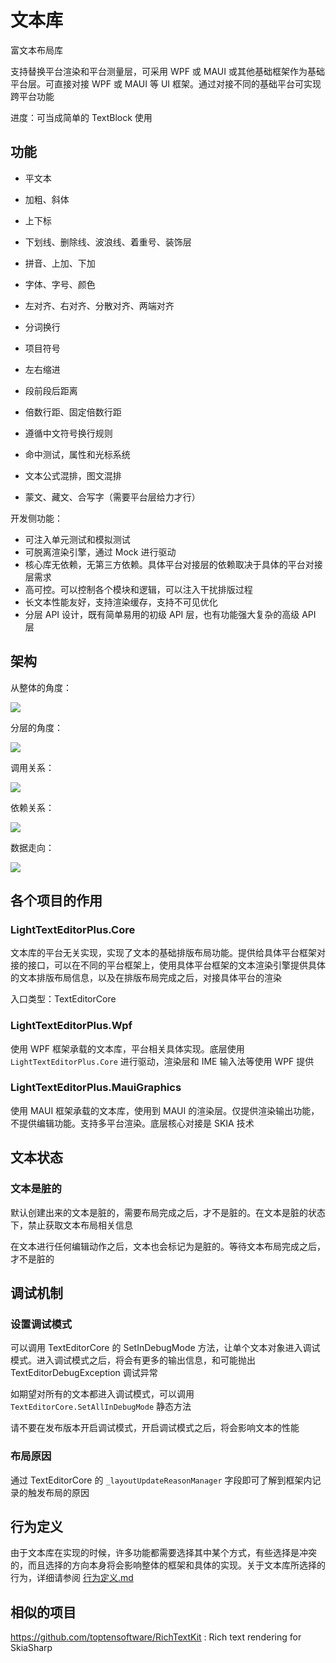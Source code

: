 ﻿# 文本库

富文本布局库

支持替换平台渲染和平台测量层，可采用 WPF 或 MAUI 或其他基础框架作为基础平台层。可直接对接 WPF 或 MAUI 等 UI 框架。通过对接不同的基础平台可实现跨平台功能

进度：可当成简单的 TextBlock 使用

## 功能

- 平文本
- 加粗、斜体
- 上下标
- 下划线、删除线、波浪线、着重号、装饰层
- 拼音、上加、下加
- 字体、字号、颜色
- 左对齐、右对齐、分散对齐、两端对齐
- 分词换行
- 项目符号
- 左右缩进
- 段前段后距离
- 倍数行距、固定倍数行距
- 遵循中文符号换行规则
- 命中测试，属性和光标系统
- 文本公式混排，图文混排

- 蒙文、藏文、合写字（需要平台层给力才行）

开发侧功能：

- 可注入单元测试和模拟测试
- 可脱离渲染引擎，通过 Mock 进行驱动
- 核心库无依赖，无第三方依赖。具体平台对接层的依赖取决于具体的平台对接层需求
- 高可控。可以控制各个模块和逻辑，可以注入干扰排版过程
- 长文本性能友好，支持渲染缓存，支持不可见优化
- 分层 API 设计，既有简单易用的初级 API 层，也有功能强大复杂的高级 API 层

## 架构

从整体的角度：

![](http://image.acmx.xyz/lindexi%2F202211916957655.jpg)

分层的角度：

![](http://image.acmx.xyz/lindexi%2F20221191610494994.jpg)

调用关系：

![](http://image.acmx.xyz/lindexi%2F20221191611114337.jpg)

依赖关系：

![](http://image.acmx.xyz/lindexi%2F20221191611321914.jpg)

数据走向：

![](http://image.acmx.xyz/lindexi%2F20221192012258129.jpg)

## 各个项目的作用

### LightTextEditorPlus.Core

文本库的平台无关实现，实现了文本的基础排版布局功能。提供给具体平台框架对接的接口，可以在不同的平台框架上，使用具体平台框架的文本渲染引擎提供具体的文本排版布局信息，以及在排版布局完成之后，对接具体平台的渲染

入口类型：TextEditorCore

### LightTextEditorPlus.Wpf

使用 WPF 框架承载的文本库，平台相关具体实现。底层使用 `LightTextEditorPlus.Core` 进行驱动，渲染层和 IME 输入法等使用 WPF 提供

### LightTextEditorPlus.MauiGraphics

使用 MAUI 框架承载的文本库，使用到 MAUI 的渲染层。仅提供渲染输出功能，不提供编辑功能。支持多平台渲染。底层核心对接是 SKIA 技术

## 文本状态

### 文本是脏的

默认创建出来的文本是脏的，需要布局完成之后，才不是脏的。在文本是脏的状态下，禁止获取文本布局相关信息

在文本进行任何编辑动作之后，文本也会标记为是脏的。等待文本布局完成之后，才不是脏的

## 调试机制

### 设置调试模式

可以调用 TextEditorCore 的 SetInDebugMode 方法，让单个文本对象进入调试模式。进入调试模式之后，将会有更多的输出信息，和可能抛出 TextEditorDebugException 调试异常

如期望对所有的文本都进入调试模式，可以调用 `TextEditorCore.SetAllInDebugMode` 静态方法

请不要在发布版本开启调试模式，开启调试模式之后，将会影响文本的性能

### 布局原因

通过 TextEditorCore 的 `_layoutUpdateReasonManager` 字段即可了解到框架内记录的触发布局的原因


## 行为定义

由于文本库在实现的时候，许多功能都需要选择其中某个方式，有些选择是冲突的，而且选择的方向本身将会影响整体的框架和具体的实现。关于文本库所选择的行为，详细请参阅 [行为定义.md](./行为定义.md)

## 相似的项目

https://github.com/toptensoftware/RichTextKit : Rich text rendering for SkiaSharp